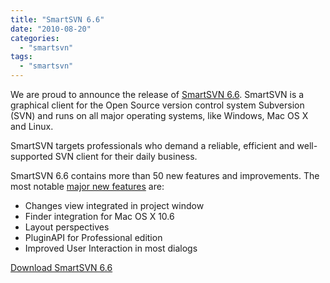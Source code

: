 ```yaml
---
title: "SmartSVN 6.6"
date: "2010-08-20"
categories: 
  - "smartsvn"
tags: 
  - "smartsvn"
---
```


We are proud to announce the release of [SmartSVN 6.6](http://www.syntevo.com/smartsvn/). SmartSVN is a graphical client for the Open Source version control system Subversion (SVN) and runs on all major operating systems, like Windows, Mac OS X and Linux.

SmartSVN targets professionals who demand a reliable, efficient and well-supported SVN client for their daily business.

SmartSVN 6.6 contains more than 50 new features and improvements. The most notable [major new features](http://www.syntevo.com/smartsvn/whatsnew.html) are:

- Changes view integrated in project window
- Finder integration for Mac OS X 10.6
- Layout perspectives
- PluginAPI for Professional edition
- Improved User Interaction in most dialogs

[Download SmartSVN 6.6](http://www.syntevo.com/smartsvn/download.html)
